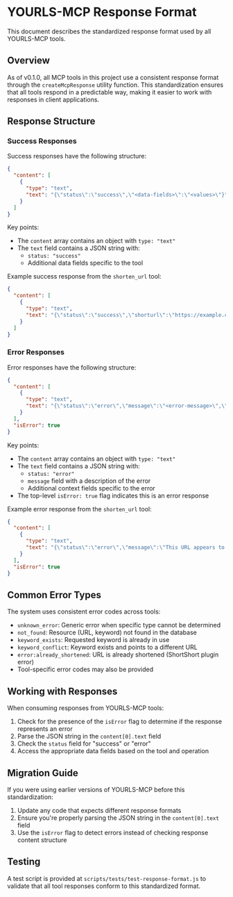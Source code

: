 # YOURLS-MCP Response Format

This document describes the standardized response format used by all YOURLS-MCP tools.

## Overview

As of v0.1.0, all MCP tools in this project use a consistent response format through the `createMcpResponse` utility function. This standardization ensures that all tools respond in a predictable way, making it easier to work with responses in client applications.

## Response Structure

### Success Responses

Success responses have the following structure:

```json
{
  "content": [
    {
      "type": "text",
      "text": "{\"status\":\"success\",\"<data-fields>\":\"<values>\"}"
    }
  ]
}
```

Key points:
- The `content` array contains an object with `type: "text"`
- The `text` field contains a JSON string with:
  - `status: "success"` 
  - Additional data fields specific to the tool

Example success response from the `shorten_url` tool:

```json
{
  "content": [
    {
      "type": "text",
      "text": "{\"status\":\"success\",\"shorturl\":\"https://example.com/abc\",\"url\":\"https://example.com\",\"title\":\"Example\"}"
    }
  ]
}
```

### Error Responses

Error responses have the following structure:

```json
{
  "content": [
    {
      "type": "text",
      "text": "{\"status\":\"error\",\"message\":\"<error-message>\",\"<additional-fields>\":\"<values>\"}"
    }
  ],
  "isError": true
}
```

Key points:
- The `content` array contains an object with `type: "text"`
- The `text` field contains a JSON string with:
  - `status: "error"`
  - `message` field with a description of the error
  - Additional context fields specific to the error
- The top-level `isError: true` flag indicates this is an error response

Example error response from the `shorten_url` tool:

```json
{
  "content": [
    {
      "type": "text",
      "text": "{\"status\":\"error\",\"message\":\"This URL appears to be a shortened URL already.\",\"code\":\"error:already_shortened\",\"originalUrl\":\"https://example.com/abc\"}"
    }
  ],
  "isError": true
}
```

## Common Error Types

The system uses consistent error codes across tools:

- `unknown_error`: Generic error when specific type cannot be determined
- `not_found`: Resource (URL, keyword) not found in the database
- `keyword_exists`: Requested keyword is already in use
- `keyword_conflict`: Keyword exists and points to a different URL
- `error:already_shortened`: URL is already shortened (ShortShort plugin error)
- Tool-specific error codes may also be provided

## Working with Responses

When consuming responses from YOURLS-MCP tools:

1. Check for the presence of the `isError` flag to determine if the response represents an error
2. Parse the JSON string in the `content[0].text` field
3. Check the `status` field for "success" or "error"
4. Access the appropriate data fields based on the tool and operation

## Migration Guide

If you were using earlier versions of YOURLS-MCP before this standardization:

1. Update any code that expects different response formats
2. Ensure you're properly parsing the JSON string in the `content[0].text` field
3. Use the `isError` flag to detect errors instead of checking response content structure

## Testing

A test script is provided at `scripts/tests/test-response-format.js` to validate that all tool responses conform to this standardized format.